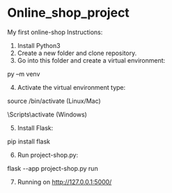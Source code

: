 # Online_shop_project
My first online-shop
Instructions:
1. Install Python3
2. Create a new folder and clone repository.
3. Go into this folder and create a virtual environment:

py –m venv <name>

4. Activate the virtual environment type:

source <name>/bin/activate (Linux/Mac)

<name>\Scripts\activate (Windows)

5. Install Flask:

pip install flask

6. Run project-shop.py:

flask --app project-shop.py run

7. Running on http://127.0.0.1:5000/
